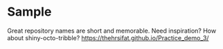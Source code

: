 # Sample
Great repository names are short and memorable. Need inspiration? How about shiny-octo-tribble?
https://thehrsifat.github.io/Practice_demo_3/
